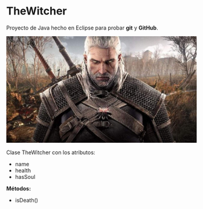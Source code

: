 # TheWitcher

Proyecto de Java hecho en Eclipse para probar **git** y **GitHub**.

![](images/theWitcher.jpg)

Clase TheWitcher con los atributos:
* name
* health
* hasSoul

**Métodos:**
* isDeath()
